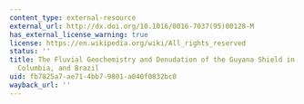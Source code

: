 ```yaml
---
content_type: external-resource
external_url: http://dx.doi.org/10.1016/0016-7037(95)00128-M
has_external_license_warning: true
license: https://en.wikipedia.org/wiki/All_rights_reserved
status: ''
title: The Fluvial Geochemistry and Denudation of the Guyana Shield in Venezuela,
  Columbia, and Brazil
uid: fb7825a7-ae71-4bb7-9801-a040f0832bc0
wayback_url: ''
---
```

